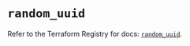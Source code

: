 # `random_uuid`

Refer to the Terraform Registry for docs: [`random_uuid`](https://registry.terraform.io/providers/hashicorp/random/3.6.1/docs/resources/uuid).

